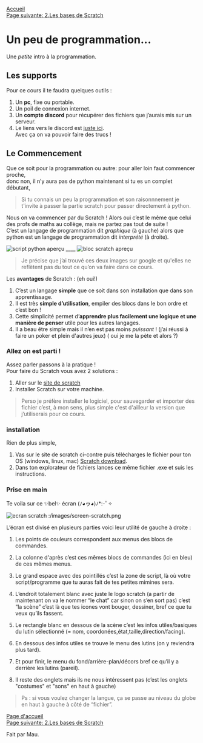 [Accueil](https://lezib.github.io/its-code-time/)  
[Page suivante: 2.Les bases de Scratch](https://lezib.github.io/its-code-time/2/index.html)  

# Un peu de programmation...
Une _petite_ intro à la programmation.  

## Les supports 
Pour ce cours il te faudra quelques outils :  
1. Un __pc__, fixe ou portable.  
2. Un poil de connexion internet.  
3. Un __compte discord__ pour récupérer des fichiers que j’aurais mis sur un serveur.  
4. Le liens vers le discord est [juste ici](https://discord.gg/uWEQXdVm).  
Avec ça on va pouvoir faire des trucs !  

## Le Commencement 

Que ce soit pour la programmation ou autre: pour aller loin faut commencer proche,  
donc non, il n’y aura pas de python maintenant si tu es un complet débutant,  

> Si tu connais un peu la programmation et son raisonnnement je t'invite à passer la partie scratch pour passer directement à python.  

Nous on va commencer par du Scratch ! Alors oui c’est le même que celui des profs de maths au collège, mais ne partez pas tout de suite !  
C’est un langage de programmation dit _graphique_ (à gauche) alors que python est un langage de programmation dit _interprété_ (à droite).  

![script python aperçu](/images/apercu-python.png) ____ ![bloc scratch apreçu](/images/aprecu-scratch.png)

> Je précise que j’ai trouvé ces deux images sur google et qu'elles ne reflètent pas du tout ce qu’on va faire dans ce cours.  

Les __avantages__ de Scratch : (eh oui!)  
1. C’est un langage __simple__ que ce soit dans son installation que dans son apprentissage.  
2. Il est très __simple d’utilisation__, empiler des blocs dans le bon ordre et c’est bon !  
3. Cette simplicité permet d’__apprendre plus facilement une logique et une manière de penser__ utile pour les autres langages.  
4. Il a beau être simple mais il n’en est pas moins _puissant_ ! (j’ai réussi à faire un poker et plein d'autres jeux) ( oui je me la pète et alors ?)  

### Allez on est parti !  

Assez parler passons à la pratique !  
Pour faire du Scratch vous avez 2 solutions :   
1. Aller sur le [site de scratch](https://scratch.mit.edu/projects/editor)   
2. Installer Scratch sur votre machine.  

> Perso je préfère installer le logiciel, pour sauvegarder et importer des fichier c’est, à mon sens, plus simple c'est d'ailleur la version que j’utiliserais pour ce cours.  

### installation  

Rien de plus simple,  
1. Vas sur le site de scratch ci-contre puis télécharges le fichier pour ton OS (windows, linux, mac) [Scratch download](https://scratch.mit.edu/download).   
2. Dans ton explorateur de fichiers lances ce même fichier .exe et suis les instructions.  

### Prise en main
Te voila sur ce ✨bel✨ écran (ﾉ◕ヮ◕)ﾉ*:･ﾟ✧  

![ecran scratch :/images/screen-scratch.png](/images/ecran-scratch.png)  

L’écran est divisé en plusieurs parties voici leur utilité de gauche à droite :  

1. Les points de couleurs correspondent aux menus des blocs de commandes.

2. La colonne d'après c’est ces mêmes blocs de commandes (ici en bleu) de ces mêmes menus.  

3. Le grand espace avec des pointillés c’est la zone de script, là où votre script/programme que tu auras fait de tes petites mimines sera.

4. L’endroit totalement blanc avec juste le logo scratch (a partir de maintenant on va le nommer “le chat” car sinon on s’en sort pas) c’est “la scène” c’est là que tes icones vont bouger, dessiner, bref ce que tu veux qu’ils fassent.  

5. Le rectangle blanc en dessous de la scène c’est les infos utiles/basiques du lutin sélectionné (= nom, coordonées,état,taille,direction/facing).  

6. En dessous des infos utiles se trouve le menu des lutins (on y reviendra plus tard).  

7. Et pour finir, le menu du fond/arrière-plan/décors bref ce qu’il y a derrière les lutins (pareil).  

8. Il reste des onglets mais ils ne nous intéressent pas (c’est les onglets "costumes" et "sons" en haut à gauche)  

> Ps : si vous voulez changer la langue, ça se passe au niveau du globe en haut à gauche à côté de “fichier”.

[Page d'accueil](https://lezib.github.io/its-code-time/)  
[Page suivante: 2.Les bases de Scratch](https://lezib.github.io/its-code-time/2/index.html)  

Fait par Mau.  

